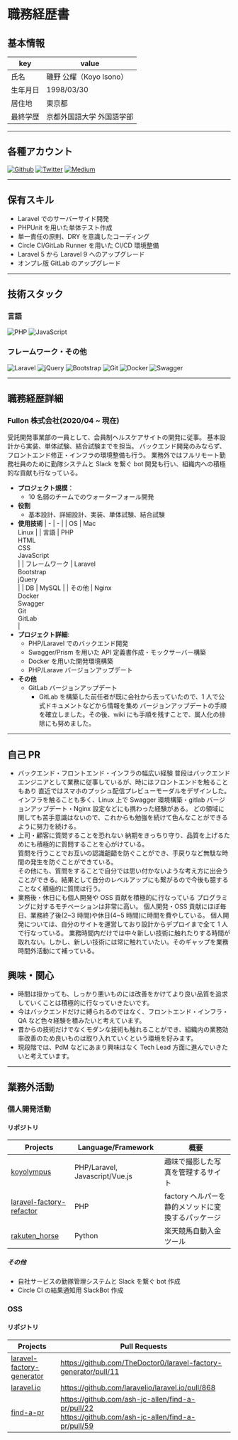 # 職務経歴書

## 基本情報

| key      | value                     |
| -------- | ------------------------- |
| 氏名     | 磯野 公耀（Koyo Isono）   |
| 生年月日 | 1998/03/30                |
| 居住地   | 東京都                    |
| 最終学歴 | 京都外国語大学 外国語学部 |

---

## 各種アカウント

<p>
<a href="https://github.com/wadakatu" target="_blank"><img alt="Github" src="https://img.shields.io/badge/wadakatu-%2312100E.svg?&style=flat-square&logo=Github&logoColor=white" /></a>
<a href="https://twitter.com/koyolympus" target="_blank"><img alt="Twitter" src="https://img.shields.io/badge/@koyolympus-%231DA1F2.svg?&style=flat-square&logo=twitter&logoColor=white" /></a>
<a href="https://qiita.com/wadakatu" target="_blank"><img alt="Medium" src="https://img.shields.io/badge/wadakatu-55C500.svg?&style=flat-square&logo=qiita&logoColor=white" /></a>
</p>

---

## 保有スキル

- Laravel でのサーバーサイド開発
- PHPUnit を用いた単体テスト作成
- 単一責任の原則、DRY を意識したコーディング
- Circle CI/GitLab Runner を用いた CI/CD 環境整備
- Laravel 5 から Laravel 9 へのアップグレード
- オンプレ版 GitLab のアップグレード

---

## 技術スタック

### 言語

<p>
  <img alt="PHP" src="https://img.shields.io/badge/php-%23777BB4.svg?style=for-the-badge&logo=php&logoColor=white" />
  <img alt="JavaScript" src="https://img.shields.io/badge/javascript-%23323330.svg?style=for-the-badge&logo=javascript&logoColor=%23F7DF1E" />
</p>

### フレームワーク・その他

<p>
  <img alt="Laravel" src="https://img.shields.io/badge/laravel-%23FF2D20.svg?style=for-the-badge&logo=laravel&logoColor=white" />
  <img alt="jQuery" src="https://img.shields.io/badge/jquery-%230769AD.svg?style=for-the-badge&logo=jquery&logoColor=white" />
  <img alt="Bootstrap" src="https://img.shields.io/badge/bootstrap-%23563D7C.svg?style=for-the-badge&logo=bootstrap&logoColor=white" />
  <img alt="Git" src="https://img.shields.io/badge/git-%23F05033.svg?style=for-the-badge&logo=git&logoColor=white" />
  <img alt="Docker" src="https://img.shields.io/badge/docker-%230db7ed.svg?style=for-the-badge&logo=docker&logoColor=white" />
  <img alt="Swagger" src="https://img.shields.io/badge/-Swagger-%23Clojure?style=for-the-badge&logo=swagger&logoColor=white">
</p>

---

## 職務経歴詳細

### Fullon 株式会社(2020/04 ~ 現在)

受託開発事業部の一員として、会員制ヘルスケアサイトの開発に従事。
基本設計から実装、単体試験、結合試験までを担当。
バックエンド開発のみならず、フロントエンド修正・インフラの環境整備も行う。
業務外ではフルリモート勤務社員のために勤隊システムと Slack を繋ぐ bot 開発も行い、組織内への積極的な貢献も行なっている。

- **プロジェクト規模**：
  - 10 名弱のチームでのウォーターフォール開発
- **役割**
  - 基本設計、詳細設計、実装、単体試験、結合試験
- **使用技術**
  | - | - |
  | OS | Mac<br>Linux |
  | 言語 | PHP<br>HTML<br>CSS<br>JavaScript<br> |
  | フレームワーク | Laravel<br>Bootstrap<br>jQuery<br> |
  | DB | MySQL |
  | その他 | Nginx<br>Docker<br>Swagger<br>Git<br>GitLab<br> |
- **プロジェクト詳細**:
  - PHP/Laravel でのバックエンド開発
  - Swagger/Prism を用いた API 定義書作成・モックサーバー構築
  - Docker を用いた開発環境構築
  - PHP/Larave バージョンアップデート
- **その他**
  - GitLab バージョンアップデート
    - GitLab を構築した前任者が既に会社から去っていたので、1 人で公式ドキュメントなどから情報を集め
      バージョンアップデートの手順を確立しました。その後、wiki にも手順を残すことで、属人化の排除にも努めました。

---

## 自己 PR

- バックエンド・フロントエンド・インフラの幅広い経験
  普段はバックエンドエンジニアとして業務に従事しているが、時にはフロントエンドを触ることもあり
  直近ではスマホのプッシュ配信プレビューモーダルをデザインした。<br>
  インフラを触ることも多く、Linux 上で Swagger 環境構築・gitlab バージョンアップデート・Nginx 設定などにも携わった経験がある。
  どの領域に関しても苦手意識はないので、これからも勉強を続けて色んなことができるように努力を続ける。
- 上司・顧客に質問することを恐れない
  納期をきっちり守り、品質を上げるためにも積極的に質問することを心がけている。<br>
  質問を行うことでお互いの認識齟齬を防ぐことができ、手戻りなど無駄な時間の発生を防ぐことができている。<br>
  その他にも、質問をすることで自分では思い付かないような考え方に出会うことができる。結果として自分のレベルアップにも繋がるので今後も臆することなく積極的に質問は行う。
- 業務後・休日にも個人開発や OSS 貢献を積極的に行なっている
  プログラミングに対するモチベーションは非常に高い。
  個人開発・OSS 貢献にほぼ毎日、業務終了後(2~3 時間)や休日(4~5 時間)に時間を費やしている。
  個人開発については、自分のサイトを運営しており設計からデプロイまで全て 1 人で行なっている。
  業務時間内だけでは中々新しい技術に触れたりする時間が取れない。しかし、新しい技術には常に触れていたい。そのギャップを業務時間外活動にて補っている。

## 興味・関心

- 時間は掛かっても、しっかり悪いものには改善をかけてより良い品質を追求していくことは積極的に行なっていきたいです。
- 今はバックエンドだけに縛られるのではなく、フロントエンド・インフラ・QA など色々経験を積みたいと考えています。
- 昔からの技術だけでなくモダンな技術も触れることができ、組織内の業務効率改善のため良いものは取り入れていくという環境を好みます。
- 現段階では、PdM などにあまり興味はなく Tech Lead 方面に進んでいきたいと考えています。

---

## 業務外活動

### 個人開発活動

#### リポジトリ

| Projects                                                                         | Language/Framework             | 概要                                               |
| -------------------------------------------------------------------------------- | ------------------------------ | -------------------------------------------------- |
| [koyolympus](https://github.com/wadakatu/Koyolympus)                             | PHP/Laravel, Javascript/Vue.js | 趣味で撮影した写真を管理するサイト                 |
| [laravel-factory-refactor](https://github.com/wadakatu/laravel-factory-refactor) | PHP                            | factory ヘルパーを静的メソッドに変換するパッケージ |
| [rakuten_horse](https://github.com/wadakatu/rakuten_horse)                       | Python                         | 楽天競馬自動入金ツール                             |

##### その他

- 自社サービスの勤隊管理システムと Slack を繋ぐ bot 作成
- Circle CI の結果通知用 SlackBot 作成

### OSS

#### リポジトリ

| Projects                                                                             | Pull Requests                                                                                          |
| ------------------------------------------------------------------------------------ | ------------------------------------------------------------------------------------------------------ |
| [laravel-factory-generator](https://github.com/TheDoctor0/laravel-factory-generator) | https://github.com/TheDoctor0/laravel-factory-generator/pull/11                                        |
| [laravel.io](https://github.com/laravelio/laravel.io)                                | https://github.com/laravelio/laravel.io/pull/868                                                       |
| [find-a-pr](https://github.com/ash-jc-allen/find-a-pr)                               | https://github.com/ash-jc-allen/find-a-pr/pull/22<br>https://github.com/ash-jc-allen/find-a-pr/pull/59 |
